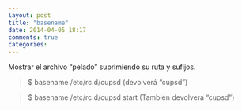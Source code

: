 ```yaml
---
layout: post
title: "basename"
date: 2014-04-05 18:17
comments: true
categories: 
---
```

Mostrar el archivo “pelado” suprimiendo su ruta y sufijos.

>$ basename /etc/rc.d/cupsd (devolverá “cupsd”)

>$ basename /etc/rc.d/cupsd start (También devolvera “cupsd”)

